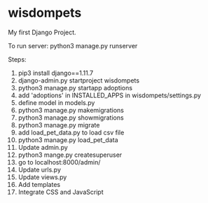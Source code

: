 # wisdompets

My first Django Project.

To run server: python3 manage.py runserver

Steps:
1. pip3 install django==1.11.7
2. django-admin.py startproject wisdompets
3. python3 manage.py startapp adoptions
4. add 'adoptions' in INSTALLED_APPS in wisdompets/settings.py
5. define model in models.py
6. python3 manage.py makemigrations
7. python3 manage.py showmigrations
8. python3 manage.py migrate
9. add load_pet_data.py to load csv file
10. python3 manage.py load_pet_data
11. Update admin.py
12. python3 mange.py createsuperuser
13. go to localhost:8000/admin/
14. Update urls.py
15. Update views.py
16. Add templates
17. Integrate CSS and JavaScript
